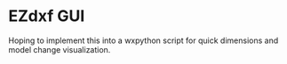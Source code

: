 # EZdxf GUI

Hoping to implement this into a wxpython script for quick dimensions and model change visualization.
